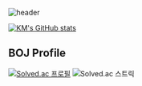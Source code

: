 ![header](https://capsule-render.vercel.app/api?type=waving&color=gradient&customColorList=0,2,2,5,30&height=350&section=header&text=kmbae&fontSize=90&capsule_render&animation=fadeIn)

[![KM's GitHub stats](https://github-readme-stats.vercel.app/api?username=kmbae1142)](https://github.com/kmbae1142/)

## BOJ Profile
[![Solved.ac 프로필](http://mazassumnida.wtf/api/v2/generate_badge?boj=kmbae)](https://solved.ac/kmbae1)
![Solved.ac 스트릭](http://mazandi.herokuapp.com/api?handle=kmbae1&theme=warm)










